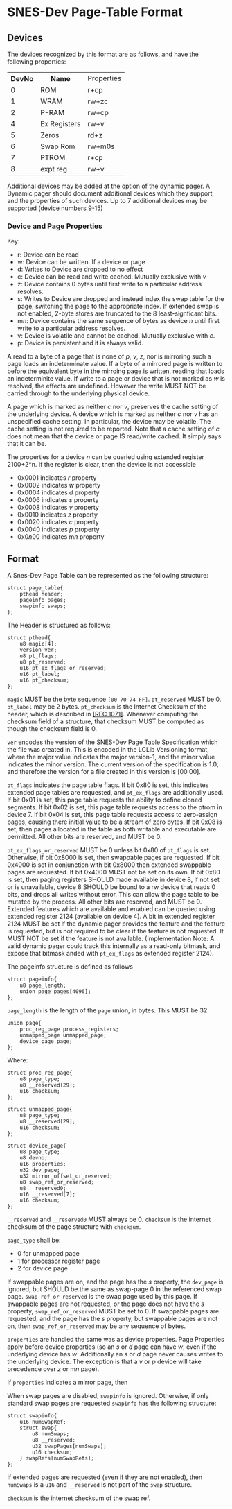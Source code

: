# SNES-Dev Page-Table Format

## Devices

The devices recognized by this format are as follows, and have the following properties:

<table>
	<tr>
		<th>DevNo</th>
		<th>Name</th>
		<td>Properties</th>
	</tr>
	<tr>
		<td>0</td>
		<td>ROM</td>
		<td>r+cp</td>
	</tr>
	<tr>
		<td>1</td>
		<td>WRAM</td>
		<td>rw+zc</td>
	</tr>
	<tr>
		<td>2</td>
		<td>P-RAM</td>
		<td>rw+cp</td>
	</tr>
	<tr>
		<td>4</td>
		<td>Ex Registers</td>
		<td>rw+v</td>
	</tr>
	<tr>
		<td>5</td>
		<td>Zeros</td>
		<td>rd+z</td>
	</tr>
	<tr>
		<td>6</td>
		<td>Swap Rom</td>
		<td>rw+m0s</td>
	</tr>
	<tr>
		<td>7</td>
		<td>PTROM</td>
		<td>r+cp</td>
	</tr>
	<tr>
		<td>8</td>
		<td>expt reg</td>
		<td>rw+v</td>
	</tr>
</table>


Additional devices may be added at the option of the dynamic pager. A Dynamic pager should document additional devices which they support, and the properties of such devices. Up to 7 additional devices may be supported (device numbers 9-15)

### Device and Page Properties

Key:
* r: Device can be read
* w: Device can be written. If a device or page 
* d: Writes to Device are dropped to no effect
* c: Device can be read and write cached. Mutually exclusive with *v*
* z: Device contains 0 bytes until first write to a particular address resolves.
* s: Writes to Device are dropped and instead index the swap table for the page, switching the page to the appropriate index. If extended swap is not enabled, 2-byte stores are truncated to the 8 least-signficant bits.
* m*n*: Device contains the same sequence of bytes as device *n* until first write to a particular address resolves.  
* v: Device is volatile and cannot be cached. Mutually exclusive with *c*.
* p: Device is persistent and it is always valid.

A read to a byte of a page that is none of *p*, *v*, *z*, nor is mirroring such a page loads an indeterminate value. 
If a byte of a mirrored page is written to before the equivalent byte in the mirroing page is written, reading that loads an indeterminite value. 
If write to a page or device that is not marked as *w* is resolved, the effects are undefined. However the write MUST NOT be carried through to the underlying physical device. 


A page which is marked as neither *c* nor *v*, preserves the cache setting of the underlying device. A device which is marked as neither *c* nor *v* has an unspecified cache setting. In particular, the device may be volatile. The cache setting is not required to be reported. Note that a cache setting of *c* does not mean that the device or page IS read/write cached. It simply says that it can be.  
 

The properties for a device *n* can be queried using extended register 2100+2*n.
If the register is clear, then the device is not accessible
* 0x0001 indicates *r* property
* 0x0002 indicates *w* property
* 0x0004 indicates *d* property
* 0x0006 indicates *s* property
* 0x0008 indicates *v* property
* 0x0010 indicates *z* property
* 0x0020 indicates *c* property
* 0x0040 indicates *p* property
* 0x0*n*00 indicates m*n* property

## Format

A Snes-Dev Page Table can be represented as the following structure:

```
struct page_table{
	pthead header;
	pageinfo pages;
	swapinfo swaps;
};
```

The Header is structured as follows:

```
struct pthead{
	u8 magic[4];
	version ver;
	u8 pt_flags;
	u8 pt_reserved;
	u16 pt_ex_flags_or_reserved;
	u16 pt_label;
	u16 pt_checksum;
};
```

`magic` MUST be the byte sequence `[00 70 74 FF]`. `pt_reserved` MUST be 0. `pt_label` may be 2 bytes. `pt_checksum` is the Internet Checksum of the header, which is described in [[RFC 1071]](https://tools.ietf.org/html/rfc1071). Whenever computing the checksum field of a structure, that checksum MUST be computed as though the checksum field is 0.

`ver` encodes the version of the SNES-Dev Page Table Specification which the file was created in. 
This is encoded in the LCLib Versioning format, where the major value indicates the major version-1, and the minor value indicates the minor version. 
The current version of the specification is 1.0, and therefore the version for a file created in this version is [00 00]. 

`pt_flags` indicates the page table flags. If bit 0x80 is set, this indicates extended page tables are requested, and `pt_ex_flags` are additionally used. If bit 0x01 is set, this page table requests the ability to define cloned segments. If bit 0x02 is set, this page table requests access to the ptrom in device 7. If bit 0x04 is set, this page table requests access to zero-assign pages, causing there initial value to be a stream of zero bytes. If bit 0x08 is set, then pages allocated in the table as both writable and executable are permitted. All other bits are reserved, and MUST be 0. 

`pt_ex_flags_or_reserved` MUST be 0 unless bit 0x80 of `pt_flags` is set. Otherwise, if bit 0x8000 is set, then swappable pages are requested. 
If bit 0x4000 is set in conjunction with bit 0x8000 then extended swappable pages are requested. 
If bit 0x4000 MUST not be set on its own. 
If bit 0x80 is set, then paging registers SHOULD made available in device 8, if not set or is unavailable, device 8 SHOULD be bound to a rw device that reads 0 bits, and drops all writes without error. This can allow the page table to be mutated by the process. All other bits are reserved, and MUST be 0. 
Extended features which are available and enabled can be queried using extended register 2124 (available on device 4). 
A bit in extended register 2124 MUST be set if the dynamic pager provides the feature and the feature is requested, but is not required to be clear if the feature is not requested. It MUST NOT be set if the feature is not available. (Implementation Note: A valid dynamic pager could track this internally as a read-only bitmask, and expose that bitmask anded with `pt_ex_flags` as extended register 2124).

The pageinfo structure is defined as follows

```
struct pageinfo{
	u8 page_length;
	union page pages[4096];
};
```

`page_length` is the length of the `page` union, in bytes. This MUST be 32.



```
union page{
	proc_reg_page process_registers;
	unmapped_page unmapped_page;
	device_page page;
};
```
Where:

```
struct proc_reg_page{
	u8 page_type;
	u8 __reserved[29];
	u16 checksum;
};
```


```
struct unmapped_page{
	u8 page_type;
	u8 __reserved[29];
	u16 checksum;
};
```

```
struct device_page{
	u8 page_type;
	u8 devno;
	u16 properties;
	u32 dev_page;
	u32 mirror_offset_or_reserved;
	u8 swap_ref_or_reserved;
	u8 __reserved0;
	u16 __reserved[7];
	u16 checksum;
};
```

`__reserved` and `__reserved0` MUST always be 0. `checksum` is the internet checksum of the page structure with `checksum`.

`page_type` shall be:
* 0 for unmapped page
* 1 for processor register page
* 2 for device page

If swappable pages are on, and the page has the *s* property, the `dev_page` is ignored, but SHOULD be the same as swap-page 0 in the referenced swap page. `swap_ref_or_reserved` is the swap page used by this page. 
If swappable pages are not requested, or the page does not have the *s* property, `swap_ref_or_reserved` MUST be set to 0. If swappable pages are requested, and the page has the *s* property, but swappable pages are not on, then `swap_ref_or_reserved` may be any sequence of bytes.

`properties` are handled the same was as device properties. Page Properties apply before device properties (so an *s* or *d* page can have *w*, even if the underlying device has *w*. Additionally an *s* or *d* page never causes writes to the underlying device. The exception is that a *v* or *p* device will take precedence over *z* or m*n* page). 

If `properties` indicates a mirror page, then 

When swap pages are disabled, `swapinfo` is ignored. Otherwise, if only standard swap pages are requested `swapinfo` has the following structure:

```
struct swapinfo{
	u16 numSwapRef;
	struct swap{
		u8 numSwaps;
		u8 __reserved;
		u32 swapPages[numSwaps];
		u16 checksum;
	} swapRefs[numSwapRefs]; 
};
```

If extended pages are requested (even if they are not enabled), then `numSwaps` is a `u16` and `__reserved` is not part of the `swap` structure. 

`checksum` is the internet checksum of the swap ref.
